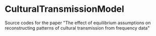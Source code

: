 # CulturalTransmissionModel
Source codes for the paper "The effect of equilibrium assumptions on reconstructing patterns of cultural transmission from frequency data"
